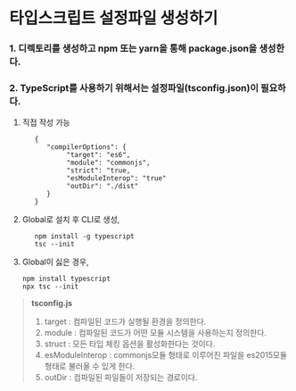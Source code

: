 # 타입스크립트 설정파일 생성하기
### 1. 디렉토리를 생성하고 npm 또는 yarn을 통해 package.json을 생성한다.
### 2. TypeScript를 사용하기 위해서는 설정파일(tsconfig.json)이 필요하다.
   1. 직접 작성 가능
      ```
         {
            "compilerOptions": {
                 "target": "es6",
                 "module": "commonjs",
                 "strict": "true,
                 "esModuleInterop": "true"
                 "outDir": "./dist"
            }
         }
         ```
   2. Global로 설치 후 CLI로 생성, 
      ```
         npm install -g typescript
         tsc --init
         ```
   3. Global이 싫은 경우, 
      ```
      npm install typescript
      npx tsc --init
      ```
> **tsconfig.js**  
>1. target : 컴파일된 코드가 실행될 환경을 정의한다.  
>2. module : 컴파일된 코드가 어떤 모듈 시스템을 사용하는지 정의한다.
>3. struct : 모든 타입 체킹 옵션을 활성화한다는 것이다.
>4. esModuleInterop : commonjs모듈 형태로 이루어진 파일을 es2015모듈 형태로 불러올 수 있게 한다.
> 5. outDir : 컴파일된 파일들이 저장되는 경로이다.

